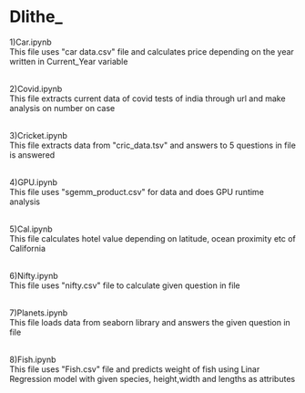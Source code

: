 # Dlithe_

1)Car.ipynb<br>
This file uses "car data.csv" file and calculates price depending on the year written in Current_Year variable<br><br>

2)Covid.ipynb<br>
This file extracts current data of covid tests of india through url and make analysis on number on case<br><br>

3)Cricket.ipynb<br>
This file extracts data from "cric_data.tsv" and answers to 5 questions in file is answered<br><br>

4)GPU.ipynb<br>
This file uses "sgemm_product.csv" for data and does GPU runtime analysis<br><br>

5)Cal.ipynb<br>
This file calculates hotel value depending on latitude, ocean proximity etc of California<br><br>

6)Nifty.ipynb<br>
This file uses "nifty.csv" file to calculate given question in file<br><br>

7)Planets.ipynb<br>
This file loads data from seaborn library and answers the given question in file<br><br>

8)Fish.ipynb<br>
This file uses "Fish.csv" file and predicts weight of fish using Linar Regression model with given species, height,width and lengths as attributes<br><br>
